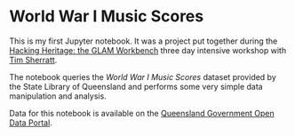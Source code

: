 # World War I Music Scores

This is my first Jupyter notebook. It was a project put together during the [Hacking Heritage: the GLAM Workbench](https://www.canberra.edu.au/artsdesign/shortcourses/hacking-heritage) three day intensive workshop with [Tim Sherratt](https://timsherratt.org/). 

The notebook queries the *World War I Music Scores* dataset provided by the State Library of Queensland and performs some very simple data manipulation and analysis. 

Data for this notebook is available on the [Queensland Government Open Data Portal](https://www.data.qld.gov.au/dataset/state-library-of-queensland-music-queensland-world-war-1).

